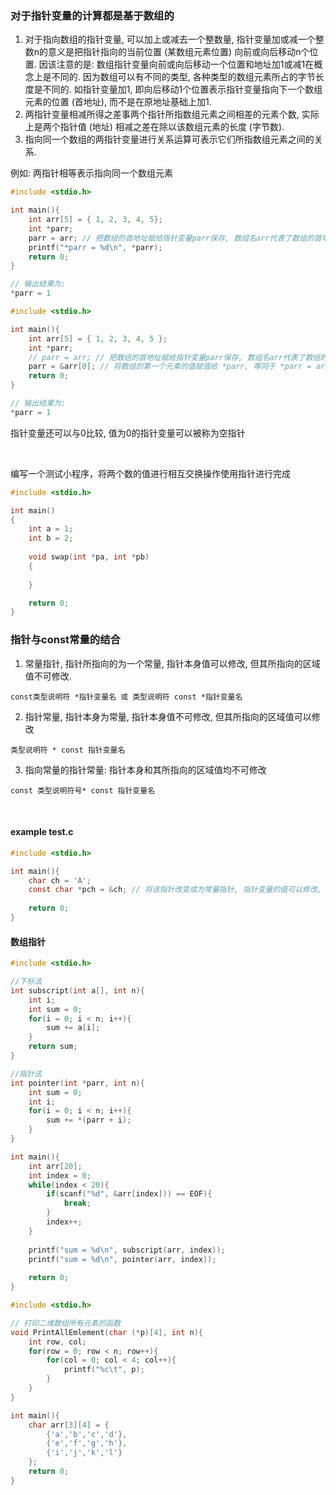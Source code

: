 

### 对于指针变量的计算都是基于数组的

1) 对于指向数组的指针变量, 可以加上或减去一个整数量, 指针变量加或减一个整数n的意义是把指针指向的当前位置 (某数组元素位置) 向前或向后移动n个位置. 因该注意的是: 数组指针变量向前或向后移动一个位置和地址加1或减1在概念上是不同的. 因为数组可以有不同的类型, 各种类型的数组元素所占的字节长度是不同的. 如指针变量加1, 即向后移动1个位置表示指针变量指向下一个数组元素的位置 (首地址), 而不是在原地址基础上加1.
2) 两指针变量相减所得之差事两个指针所指数组元素之间相差的元素个数, 实际上是两个指针值 (地址) 相减之差在除以该数组元素的长度 (字节数).
3) 指向同一个数组的两指针变量进行关系运算可表示它们所指数组元素之间的关系.

例如: 两指针相等表示指向同一个数组元素

```c
#include <stdio.h>

int main(){
    int arr[5] = { 1, 2, 3, 4, 5};
    int *parr;
    parr = arr; // 把数组的首地址赋给指针变量parr保存, 数组名arr代表了数组的首地址
    printf("*parr = %d\n", *parr);
    return 0;
}

// 输出结果为:
*parr = 1
```

```c
#include <stdio.h>

int main(){
    int arr[5] = { 1, 2, 3, 4, 5 };
    int *parr;
    // parr = arr; // 把数组的首地址赋给指针变量parr保存, 数组名arr代表了数组的首地址
    parr = &arr[0]; // 将数组的第一个元素的值赋值给 *parr, 等同于 *parr = arr;
    return 0;
}

// 输出结果为:
*parr = 1
```

指针变量还可以与0比较, 值为0的指针变量可以被称为空指针

<br>

编写一个测试小程序，将两个数的值进行相互交换操作使用指针进行完成

```c
#include <stdio.h>

int main()
{
    int a = 1;
    int b = 2;
    
    void swap(int *pa, int *pb)
    {
        
    }

    return 0;
}
```

### 指针与const常量的结合

1) 常量指针, 指针所指向的为一个常量, 指针本身值可以修改, 但其所指向的区域值不可修改.
```
const类型说明符 *指针变量名 或 类型说明符 const *指针变量名
```
2) 指针常量, 指针本身为常量, 指针本身值不可修改, 但其所指向的区域值可以修改
```
类型说明符 * const 指针变量名
```
3) 指向常量的指针常量: 指针本身和其所指向的区域值均不可修改
```
const 类型说明符号* const 指针变量名
```

<br>

#### example test.c
```c
#include <stdio.h>

int main(){
    char ch = 'A';
    const char *pch = &ch; // 将该指针改变成为常量指针, 指针变量的值可以修改, 它所指向的那个变量不可修改
    
    return 0;
}
```

#### 数组指针

```c
#include <stdio.h>

//下标法
int subscript(int a[], int n){
    int i;
    int sum = 0;
    for(i = 0; i < n; i++){
        sum += a[i];
    }
    return sum;
}

//指针法
int pointer(int *parr, int n){
    int sum = 0;
    int i;
    for(i = 0; i < n; i++){
        sum += *(parr + i);
    }
}

int main(){
    int arr[20];
    int index = 0;
    while(index < 20){
        if(scanf("%d", &arr[index])) == EOF){
            break;
        }
        index++;
    }
    
    printf("sum = %d\n", subscript(arr, index));
    printf("sum = %d\n", pointer(arr, index));
    
    return 0;
}
```

```c
#include <stdio.h>

// 打印二维数组所有元素的函数
void PrintAllEmlement(char (*p)[4], int n){
    int row, col;
    for(row = 0; row < n; row++){
        for(col = 0; col < 4; col++){
            printf("%c\t", p);
        }
    }
}

int main(){
    char arr[3][4] = { 
        {'a','b','c','d'}, 
        {'e','f','g','h'}, 
        {'i','j','k','l'} 
    };
    return 0;
}
```
